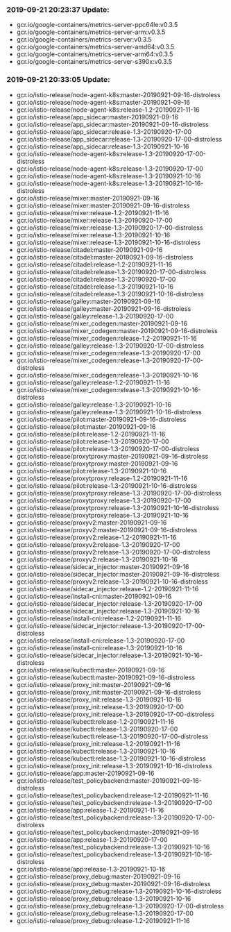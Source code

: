 ### 2019-09-21 20:23:37 Update:

- gcr.io/google-containers/metrics-server-ppc64le:v0.3.5
- gcr.io/google-containers/metrics-server-arm:v0.3.5
- gcr.io/google-containers/metrics-server:v0.3.5
- gcr.io/google-containers/metrics-server-amd64:v0.3.5
- gcr.io/google-containers/metrics-server-arm64:v0.3.5
- gcr.io/google-containers/metrics-server-s390x:v0.3.5
### 2019-09-21 20:33:05 Update:

- gcr.io/istio-release/node-agent-k8s:master-20190921-09-16-distroless
- gcr.io/istio-release/node-agent-k8s:master-20190921-09-16
- gcr.io/istio-release/node-agent-k8s:release-1.2-20190921-11-16
- gcr.io/istio-release/app_sidecar:master-20190921-09-16
- gcr.io/istio-release/app_sidecar:master-20190921-09-16-distroless
- gcr.io/istio-release/app_sidecar:release-1.3-20190920-17-00
- gcr.io/istio-release/app_sidecar:release-1.3-20190920-17-00-distroless
- gcr.io/istio-release/app_sidecar:release-1.3-20190921-10-16
- gcr.io/istio-release/node-agent-k8s:release-1.3-20190920-17-00-distroless
- gcr.io/istio-release/node-agent-k8s:release-1.3-20190920-17-00
- gcr.io/istio-release/node-agent-k8s:release-1.3-20190921-10-16
- gcr.io/istio-release/node-agent-k8s:release-1.3-20190921-10-16-distroless
- gcr.io/istio-release/mixer:master-20190921-09-16
- gcr.io/istio-release/mixer:master-20190921-09-16-distroless
- gcr.io/istio-release/mixer:release-1.2-20190921-11-16
- gcr.io/istio-release/mixer:release-1.3-20190920-17-00
- gcr.io/istio-release/mixer:release-1.3-20190920-17-00-distroless
- gcr.io/istio-release/mixer:release-1.3-20190921-10-16
- gcr.io/istio-release/mixer:release-1.3-20190921-10-16-distroless
- gcr.io/istio-release/citadel:master-20190921-09-16
- gcr.io/istio-release/citadel:master-20190921-09-16-distroless
- gcr.io/istio-release/citadel:release-1.2-20190921-11-16
- gcr.io/istio-release/citadel:release-1.3-20190920-17-00-distroless
- gcr.io/istio-release/citadel:release-1.3-20190920-17-00
- gcr.io/istio-release/citadel:release-1.3-20190921-10-16
- gcr.io/istio-release/citadel:release-1.3-20190921-10-16-distroless
- gcr.io/istio-release/galley:master-20190921-09-16
- gcr.io/istio-release/galley:master-20190921-09-16-distroless
- gcr.io/istio-release/galley:release-1.3-20190920-17-00
- gcr.io/istio-release/mixer_codegen:master-20190921-09-16
- gcr.io/istio-release/mixer_codegen:master-20190921-09-16-distroless
- gcr.io/istio-release/mixer_codegen:release-1.2-20190921-11-16
- gcr.io/istio-release/galley:release-1.3-20190920-17-00-distroless
- gcr.io/istio-release/mixer_codegen:release-1.3-20190920-17-00
- gcr.io/istio-release/mixer_codegen:release-1.3-20190920-17-00-distroless
- gcr.io/istio-release/mixer_codegen:release-1.3-20190921-10-16
- gcr.io/istio-release/galley:release-1.2-20190921-11-16
- gcr.io/istio-release/mixer_codegen:release-1.3-20190921-10-16-distroless
- gcr.io/istio-release/galley:release-1.3-20190921-10-16
- gcr.io/istio-release/galley:release-1.3-20190921-10-16-distroless
- gcr.io/istio-release/pilot:master-20190921-09-16-distroless
- gcr.io/istio-release/pilot:master-20190921-09-16
- gcr.io/istio-release/pilot:release-1.2-20190921-11-16
- gcr.io/istio-release/pilot:release-1.3-20190920-17-00
- gcr.io/istio-release/pilot:release-1.3-20190920-17-00-distroless
- gcr.io/istio-release/proxytproxy:master-20190921-09-16-distroless
- gcr.io/istio-release/proxytproxy:master-20190921-09-16
- gcr.io/istio-release/pilot:release-1.3-20190921-10-16
- gcr.io/istio-release/proxytproxy:release-1.2-20190921-11-16
- gcr.io/istio-release/pilot:release-1.3-20190921-10-16-distroless
- gcr.io/istio-release/proxytproxy:release-1.3-20190920-17-00-distroless
- gcr.io/istio-release/proxytproxy:release-1.3-20190920-17-00
- gcr.io/istio-release/proxytproxy:release-1.3-20190921-10-16-distroless
- gcr.io/istio-release/proxytproxy:release-1.3-20190921-10-16
- gcr.io/istio-release/proxyv2:master-20190921-09-16
- gcr.io/istio-release/proxyv2:master-20190921-09-16-distroless
- gcr.io/istio-release/proxyv2:release-1.2-20190921-11-16
- gcr.io/istio-release/proxyv2:release-1.3-20190920-17-00
- gcr.io/istio-release/proxyv2:release-1.3-20190920-17-00-distroless
- gcr.io/istio-release/proxyv2:release-1.3-20190921-10-16
- gcr.io/istio-release/sidecar_injector:master-20190921-09-16
- gcr.io/istio-release/sidecar_injector:master-20190921-09-16-distroless
- gcr.io/istio-release/proxyv2:release-1.3-20190921-10-16-distroless
- gcr.io/istio-release/sidecar_injector:release-1.2-20190921-11-16
- gcr.io/istio-release/install-cni:master-20190921-09-16
- gcr.io/istio-release/sidecar_injector:release-1.3-20190920-17-00
- gcr.io/istio-release/sidecar_injector:release-1.3-20190921-10-16
- gcr.io/istio-release/install-cni:release-1.2-20190921-11-16
- gcr.io/istio-release/sidecar_injector:release-1.3-20190920-17-00-distroless
- gcr.io/istio-release/install-cni:release-1.3-20190920-17-00
- gcr.io/istio-release/install-cni:release-1.3-20190921-10-16
- gcr.io/istio-release/sidecar_injector:release-1.3-20190921-10-16-distroless
- gcr.io/istio-release/kubectl:master-20190921-09-16
- gcr.io/istio-release/kubectl:master-20190921-09-16-distroless
- gcr.io/istio-release/proxy_init:master-20190921-09-16
- gcr.io/istio-release/proxy_init:master-20190921-09-16-distroless
- gcr.io/istio-release/proxy_init:release-1.3-20190921-10-16
- gcr.io/istio-release/proxy_init:release-1.3-20190920-17-00
- gcr.io/istio-release/proxy_init:release-1.3-20190920-17-00-distroless
- gcr.io/istio-release/kubectl:release-1.2-20190921-11-16
- gcr.io/istio-release/kubectl:release-1.3-20190920-17-00
- gcr.io/istio-release/kubectl:release-1.3-20190920-17-00-distroless
- gcr.io/istio-release/proxy_init:release-1.2-20190921-11-16
- gcr.io/istio-release/kubectl:release-1.3-20190921-10-16
- gcr.io/istio-release/kubectl:release-1.3-20190921-10-16-distroless
- gcr.io/istio-release/proxy_init:release-1.3-20190921-10-16-distroless
- gcr.io/istio-release/app:master-20190921-09-16
- gcr.io/istio-release/test_policybackend:master-20190921-09-16-distroless
- gcr.io/istio-release/test_policybackend:release-1.2-20190921-11-16
- gcr.io/istio-release/test_policybackend:release-1.3-20190920-17-00
- gcr.io/istio-release/app:release-1.2-20190921-11-16
- gcr.io/istio-release/test_policybackend:release-1.3-20190920-17-00-distroless
- gcr.io/istio-release/test_policybackend:master-20190921-09-16
- gcr.io/istio-release/app:release-1.3-20190920-17-00
- gcr.io/istio-release/test_policybackend:release-1.3-20190921-10-16
- gcr.io/istio-release/test_policybackend:release-1.3-20190921-10-16-distroless
- gcr.io/istio-release/app:release-1.3-20190921-10-16
- gcr.io/istio-release/proxy_debug:master-20190921-09-16
- gcr.io/istio-release/proxy_debug:master-20190921-09-16-distroless
- gcr.io/istio-release/proxy_debug:release-1.3-20190921-10-16-distroless
- gcr.io/istio-release/proxy_debug:release-1.3-20190921-10-16
- gcr.io/istio-release/proxy_debug:release-1.3-20190920-17-00-distroless
- gcr.io/istio-release/proxy_debug:release-1.3-20190920-17-00
- gcr.io/istio-release/proxy_debug:release-1.2-20190921-11-16
